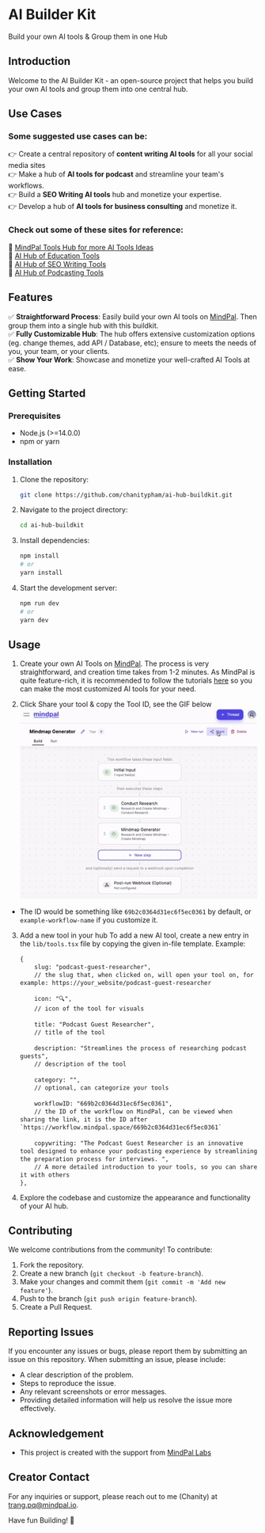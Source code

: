 # AI Builder Kit
Build your own AI tools & Group them in one Hub

## Introduction
Welcome to the AI Builder Kit - an open-source project that helps you build your own AI tools and group them into one central hub. 

## Use Cases
### Some suggested use cases can be:
👉 Create a central repository of **content writing AI tools** for all your social media sites<br>
👉 Make a hub of **AI tools for podcast** and streamline your team's workflows.<br>
👉 Build a **SEO Writing AI tools** hub and monetize your expertise.<br>
👉 Develop a hub of **AI tools for business consulting** and monetize it.<br>
### Check out some of these sites for reference:
🔗 [MindPal Tools Hub for more AI Tools Ideas](https://mindpal.space/workflow)<br>
🔗 [AI Hub of Education Tools](https://edu.freeaitools.tech/)<br>
🔗 [AI Hub of SEO Writing Tools](https://seo.freeaitools.tech/)<br>
🔗 [AI Hub of Podcasting Tools](https://podcast.freeaitools.tech/)<br>

## Features
✅ **Straightforward Process**: Easily build your own AI tools on [MindPal](https://mindpal.space/). Then group them into a single hub with this buildkit. <br>
✅ **Fully Customizable Hub**: The hub offers extensive customization options (eg. change themes, add API / Database, etc); ensure to meets the needs of you, your team, or your clients. <br>
✅ **Show Your Work**: Showcase and monetize your well-crafted AI Tools at ease. <br>

## Getting Started

### Prerequisites
- Node.js (>=14.0.0)
- npm or yarn

### Installation

1. Clone the repository:

    ```bash
    git clone https://github.com/chanitypham/ai-hub-buildkit.git
    ```

2. Navigate to the project directory:

    ```bash
    cd ai-hub-buildkit
    ```

3. Install dependencies:

    ```bash
    npm install
    # or
    yarn install
    ```

4. Start the development server:

    ```bash
    npm run dev
    # or
    yarn dev
    ```

## Usage

1. Create your own AI Tools on [MindPal](https://mindpal.space/). The process is very straightforward, and creation time takes from 1-2 minutes. As MindPal is quite feature-rich, it is recommended to follow the tutorials [here](https://www.youtube.com/watch?v=CcXvHkBQuSE) so you can make the most customized AI tools for your need.

2. Click Share your tool & copy the Tool ID, see the GIF below
![How to Share Your Tool](public/AIHub.gif)
- The ID would be something like `69b2c0364d31ec6f5ec0361` by default, or `example-workflow-name` if you customize it.

3. Add a new tool in your hub
To add a new AI tool, create a new entry in the `lib/tools.tsx` file by copying the given in-file template. Example:
    ```
    {
        slug: "podcast-guest-researcher", 
        // the slug that, when clicked on, will open your tool on, for example: https://your_website/podcast-guest-researcher

        icon: "🔍", 
        // icon of the tool for visuals

        title: "Podcast Guest Researcher", 
        // title of the tool

        description: "Streamlines the process of researching podcast guests", 
        // description of the tool

        category: "", 
        // optional, can categorize your tools

        workflowID: "669b2c0364d31ec6f5ec0361", 
        // the ID of the workflow on MindPal, can be viewed when sharing the link, it is the ID after `https://workflow.mindpal.space/669b2c0364d31ec6f5ec0361` 

        copywriting: "The Podcast Guest Researcher is an innovative tool designed to enhance your podcasting experience by streamlining the preparation process for interviews. ", 
        // A more detailed introduction to your tools, so you can share it with others
    }, 
    ```

4. Explore the codebase and customize the appearance and functionality of your AI hub.

## Contributing

We welcome contributions from the community! To contribute:

1. Fork the repository.
2. Create a new branch (`git checkout -b feature-branch`).
3. Make your changes and commit them (`git commit -m 'Add new feature'`).
4. Push to the branch (`git push origin feature-branch`).
5. Create a Pull Request.

## Reporting Issues
If you encounter any issues or bugs, please report them by submitting an issue on this repository. When submitting an issue, please include:
- A clear description of the problem.
- Steps to reproduce the issue.
- Any relevant screenshots or error messages.
- Providing detailed information will help us resolve the issue more effectively.

## Acknowledgement
- This project is created with the support from [MindPal Labs](https://mindpal.space/)

## Creator Contact
For any inquiries or support, please reach out to me (Chanity) at [trang.pq@mindpal.io](mailto:trang.pq@mindpal.io).

Have fun Building! 🥳
